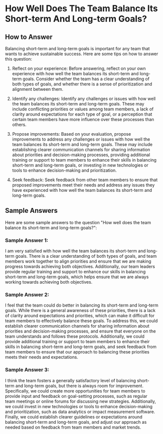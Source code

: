 How Well Does The Team Balance Its Short-term And Long-term Goals?
=========================================================================================

How to Answer
-------------

Balancing short-term and long-term goals is important for any team that wants to achieve sustainable success. Here are some tips on how to answer this question:

1. Reflect on your experience: Before answering, reflect on your own experience with how well the team balances its short-term and long-term goals. Consider whether the team has a clear understanding of both types of goals, and whether there is a sense of prioritization and alignment between them.

2. Identify any challenges: Identify any challenges or issues with how well the team balances its short-term and long-term goals. These may include conflicting priorities or values among team members, a lack of clarity around expectations for each type of goal, or a perception that certain team members have more influence over these processes than others.

3. Propose improvements: Based on your evaluation, propose improvements to address any challenges or issues with how well the team balances its short-term and long-term goals. These may include establishing clearer communication channels for sharing information about priorities and decision-making processes, providing additional training or support to team members to enhance their skills in balancing short-term and long-term goals, or investing in new technologies or tools to enhance decision-making and prioritization.

4. Seek feedback: Seek feedback from other team members to ensure that proposed improvements meet their needs and address any issues they have experienced with how well the team balances its short-term and long-term goals.

Sample Answers
--------------

Here are some sample answers to the question "How well does the team balance its short-term and long-term goals?":

### Sample Answer 1:

I am very satisfied with how well the team balances its short-term and long-term goals. There is a clear understanding of both types of goals, and team members work together to align priorities and ensure that we are making progress towards achieving both objectives. Additionally, our team leaders provide regular training and support to enhance our skills in balancing short-term and long-term goals, which helps ensure that we are always working towards achieving both objectives.

### Sample Answer 2:

I feel that the team could do better in balancing its short-term and long-term goals. While there is a general awareness of these priorities, there is a lack of clarity around expectations and priorities, which can make it difficult for team members to effectively balance these goals. To address this, we could establish clearer communication channels for sharing information about priorities and decision-making processes, and ensure that everyone on the team understands and follows these protocols. Additionally, we could provide additional training or support to team members to enhance their skills in balancing short-term and long-term goals, and seek feedback from team members to ensure that our approach to balancing these priorities meets their needs and expectations.

### Sample Answer 3:

I think the team fosters a generally satisfactory level of balancing short-term and long-term goals, but there is always room for improvement. Specifically, we could create more opportunities for team members to provide input and feedback on goal-setting processes, such as regular team meetings or online forums for discussing new strategies. Additionally, we could invest in new technologies or tools to enhance decision-making and prioritization, such as data analytics or impact measurement software. Finally, we could establish clearer guidelines or expectations around balancing short-term and long-term goals, and adjust our approach as needed based on feedback from team members and market trends.
